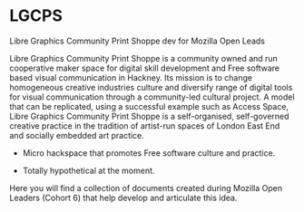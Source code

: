 # LGCPS
Libre Graphics Community Print Shoppe dev for Mozilla Open Leads

Libre Graphics Community Print Shoppe is a community owned and run cooperative maker space for digital skill development and Free software based visual communication in Hackney. Its mission is to change homogeneous creative industries culture and diversify range of digital tools for visual communication through a community-led cultural project. A model that can be replicated, using a successful example such as Access Space, Libre Graphics Community Print Shoppe is a self-organised, self-governed creative practice in the tradition of artist-run spaces of London East End and socially embedded art practice.

+ Micro hackspace that promotes Free software culture and practice.

+ Totally hypothetical at the moment.

Here you will find a collection of documents created during Mozilla Open Leaders (Cohort 6) that help develop and articulate this idea. 
